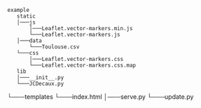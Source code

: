     example
       static
       │───js
           │───Leaflet.vector-markers.min.js
           └───Leaflet.vector-markers.js
       │───data
           └───Toulouse.csv
       └───css
           │───Leaflet.vector-markers.css
           └───Leaflet.vector-markers.css.map
       lib
       │───__init__.py
       └───JCDecaux.py
   └───templates
       └───index.html
   │───serve.py
   └───update.py
